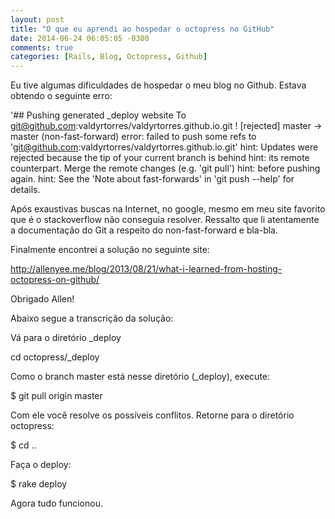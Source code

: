 ```yaml
---
layout: post
title: "O que eu aprendi ao hospedar o octopress no GitHub"
date: 2014-06-24 06:05:05 -0300
comments: true
categories: [Rails, Blog, Octopress, Github]
---
```

Eu tive algumas dificuldades de hospedar o meu blog no Github. Estava obtendo o seguinte erro:

'## Pushing generated _deploy website
To git@github.com:valdyrtorres/valdyrtorres.github.io.git
 ! [rejected]        master -> master (non-fast-forward)
error: failed to push some refs to 'git@github.com:valdyrtorres/valdyrtorres.github.io.git'
hint: Updates were rejected because the tip of your current branch is behind
hint: its remote counterpart. Merge the remote changes (e.g. 'git pull')
hint: before pushing again.
hint: See the 'Note about fast-forwards' in 'git push --help' for details.

Após exaustivas buscas na Internet, no google, mesmo em meu site favorito que é o stackoverflow não
conseguia resolver. Ressalto que li atentamente a documentação do Git a respeito do non-fast-forward e bla-bla.

Finalmente encontrei a solução no seguinte site:

http://allenyee.me/blog/2013/08/21/what-i-learned-from-hosting-octopress-on-github/

Obrigado Allen!

Abaixo segue a transcrição da solução:

Vá para o diretório _deploy

cd octopress/_deploy

Como o branch master está nesse diretório (_deploy), execute:

   $ git pull origin master

Com ele você resolve os possíveis conflitos. Retorne para o diretório octopress:

   $ cd ..

Faça o deploy:

   $ rake deploy

Agora tudo funcionou.
